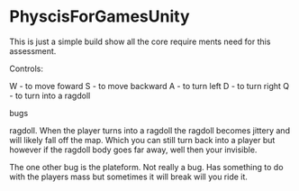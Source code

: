 # PhyscisForGamesUnity

This is just a simple build show all the core require ments need for this assessment.

Controls:

W - to move foward
S -  to move backward
A - to turn left
D - to turn right
Q - to turn into a ragdoll

bugs

 ragdoll.
When the player turns into a ragdoll the ragdoll becomes jittery and will likely fall off the map.
Which you can still turn back into a player but however if the ragdoll body goes far away, well then your invisible.

The one other bug is the plateform.
Not really a bug. Has something to do with the players mass but sometimes it will break will you ride it.
 
